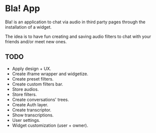 # Bla! App

Bla! is an application to chat via audio in third party pages through the installation of a widget.

The idea is to have fun creating and saving audio filters to chat with your friends and/or meet new ones.

## TODO

- Apply design + UX.
- Create iframe wrapper and widgetize.
- Create preset filters.
- Create custom filters bar.
- Store audios.
- Store filters.
- Create conversations' trees.
- Create Auth layer.
- Create transcriptor.
- Show transcriptions.
- User settings.
- Widget customization (user + owner).
